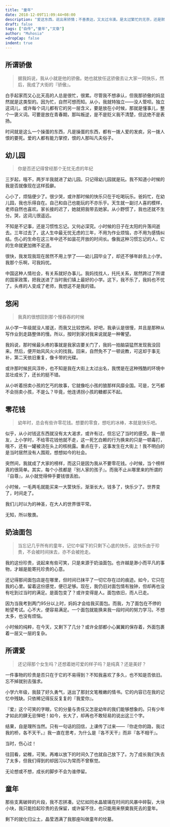 ```yaml
---
title: "童年"
date: 2018-12-09T11:09:44+08:00
description: "爱这东西，说出来矫情；不善表达，又太过冷漠。是太过繁忙的无奈，还是默默的在意，只要爱在那里，不曾离去。小小的身影，大大的书包，总不平坦的大街；昔日繁华，而今却满目苍夷。时光荏苒，承载了我那或许快乐或许凄凉的童年。"
draft: false
tags: ["自传","童年","文章"]
author: "Muhosia"
=dropCap: false
indent: true
---
```



## 所谓骄傲

> 据我妈说，我从小就是他的骄傲。她也就放任这骄傲去让大家一同快乐，然后，我成了大街的『骄傲』。

白手起家而又心比天高的人总是很忙，很累。尽管我不想承认，但我那骄傲的妈显然就是这类型的。因为忙，自然可想而知。从小，我就特独立——没人管呗。独立这词儿，或许每个词儿都有它的另一层含义，要是放在小时候，那就是懂事儿，整个一褒义词。可要是放在青春期，那叫叛逆，是不是贬义我不清楚，但这绝不是表扬。

时间就是这么一个操蛋的东西，凡是操蛋的东西，都有一拨人爱的发疯，另一拨人恨的要死。爱的人都有能力掌控，恨的人那叫凡夫俗子。

## 幼儿园

> 你是否还记得曾经那个无忧无虑的年纪

三岁起，哦不，两岁半我就进了幼儿园。只记得幼儿园就是玩。我不知道小时候的我是否就像现在这样孤僻。

心小了，烦恼便少了。很少哭，或许那时候的快乐只在于吃喝玩乐。爸妈忙，在幼儿园，我也乐得自在。自己和自己也能玩的不亦乐乎。天生就一副讨人喜的模样，老师自然也喜欢。家长接的迟了，她就把我带去她家。从小野惯了，我也还就不生分。哭，这词儿很遥远。

不知是不记事，还是习惯性忘记。又何必深究。小时候的日子在太阳的升落间逝去。三年过去了，这人生中最无忧无虑的三年，不用为作业烦恼，亦不用为感情纠结。伤心的生命在这三年中还不如昙花开放的时间长。像我这种习惯忘记的人，它的生命就更加微不足道。

很快，我发现我现在居然不用上学了——幼儿园毕业了，却还不够年龄去上小学。我那个乐啊，可我妈忧。

中国这种人情社会，有关系就好办事儿。我妈找找人，托托关系，居然跨过了所谓的国家政策，把我送进了当时我们镇上最好的小学。这下，我不乐了，我妈也不忧了。头疼的人变成了老师，我想这不是我的错。

## 悠闲

> 我真的很想回到那个慢吞吞的时候

从小学一年级就没人接送，而我又比较悠闲。好吧，我承认是很慢，并且是那种从写作业到走路整体的慢。所以，按时到家对我来说就是一种奢望。

我妈说，那时候最头疼的事就是我家店要关门了，我妈一拍脑袋猛然发现我没回来。然后，便开始风风火火的找我。回来，自然免不了一顿说教，可这却于事无补，第二天依旧重复，像卡带的光碟。

或许那时候民风淳朴，也不知是我在大街上太过出名，我愣是在这种残酷的环境中茁壮成长了，还长的挺不错。

从小听着拐卖小孩的乞丐的故事，它就像吃小孩的狼那样风靡全国。可是，乞丐都不会拐卖小孩，不是么？毕竟，他连诱拐小孩的糖都买不起。

## 零花钱

> 幼年时，总会有些许零花钱。想要的零食，想吃的冰棒，本就是快乐吧。

似乎，从小对钱这东西就没有太大渴求，或许有过，但忘记了当时的感受。我一朋友，上小学时，不给零花钱他就不走，这一死乞白赖的行为换来的只是一顿毒打，哦不，还有一罐被浇在头上的核桃露。重点在于，这事发生在大街上！我不明白的是当时居然没有人围观，想想如今的社会。

突然间，我就成了大家的榜样，而这只是因为我从不要零花钱。小时候，当个榜样真的很简单。其实，每个小孩都是『别人家的孩子』。而我不止从哪里来的所谓的『自尊』，从小就觉得伸手要钱很丢脸。

小时候，一毛两毛就能买来一大筐快乐，渐渐长大，钱多了，快乐少了。世界变了，时间走了。

我们儿时以为的神圣，在大人的世界很平常。

无知，所以敬畏。

## 奶油面包

> 当忘记几乎所有的童年，记忆中留下的只剩下心底的快乐，这快乐由于珍贵，不会被时间抹去，亦不会被抢走。

我的这份珍贵，说起来有些可笑，只是来源于奶油面包。也许越是渺小而平凡的事物，才越是能寄托珍贵的心意。

还记得那间面包店是在哪里，但时间已抹平了一切它存在过的痕迹。如今，它只在我的心里。留着这份感觉，便已足够。现在，我仍旧对面包情有独钟，但却再也没有吃到过当时的满足。是面包变了？或许变得是人。面包依旧，而人已走。

因为当我考到两门95分以上时，妈妈才会给我买面包。而我，为了面包在不停的盼望考试。心不大，便容易满足。一个面包就能换来我一段时间的努力学习。不想太多，也没有烦恼。

小时候的纯粹，在今天，又剩下了几分？或许全部都小心翼翼的保存着，外面包裹着一层又一层的复杂。

## 所谓爱

> 还记得那个女生吗？还想着她可爱的样子吗？是纯真？还是美好？

一件事物的珍贵是否只在于它的不易得到？不知我喜欢了多久，也不知是否依旧。忘不掉就别去强求。

小学六年级，我鼓了好久勇气，送出了那封文笔稚嫩的情书。它的内容已在我的记忆中残缺。只依稀记得反反复复的『我爱你』。

『爱』这个可笑的字眼，它的分量与责任又怎是幼年的我们能够想象的。只有少年才如此的肆无忌惮吧！如今，长大了，却再也不敢轻易的说出这三个字。

结果，自是理所当然。只有一句话的回信，上课传了过来——『你走你的路，我过我的桥，各不天干。』我一直在思考，为什么是『各不天干』而非『各不相干』。

当时，伤心过！

往回看，幼稚，可笑。再难以放下的时间久了也就自己放下了。为了成长我们失去了太多，但我们得到的却因习以为常而不曾察觉。

无论想或不想，成长的脚步不会为谁停留。

## 童年

那些支离破碎的片段，我不忍拼凑。记忆如同水晶玻璃在时间的风暴中碎裂，大块小块，我只能捡起珍贵的去保留，或许留不住，也只能用来祭奠我死去的童年。

剩下的就化归尘土，晶莹洒满了我那座叫做童年的坟墓。
